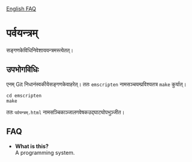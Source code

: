 [English FAQ](#FAQ)
# पर्वयन्त्रम्
सङ्गणकेविधिनिवेशाययन्त्रमस्त्येतत्।

## उपभोगविधिः
एनम् Git निधानंस्वकीयेसङ्गणकेवाहरेत्।
ततः `emscripten` नामसञ्चयम्प्रविश्यतत्र `make` कुर्यात्।
```
cd emscripten
make
```
ततः `पर्वयन्त्रम्.html` नामसञ्चिकाञ्जालगवेषकउद्घाट्योपभुञ्जीत।

## FAQ
* **What is this?**  
A programming system.
